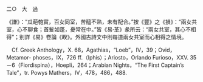 二○　大　過

《謙》：“瓜葩匏實，百女同室，苦醯不熟，未有配合。”按《豐》之《損》：“兩女共室，心不聊食；首髮如蓬，憂常在中。”皆《易·革》彖所云：“兩女共室，其心不相得”；别詳《易》卷論《睽》。外國古詩文中則每道兩女共室而心相得之情境。











　Cf. Greek Anthology，X. 68，Agathias，“Loeb”，IV，39；Ovid，Metamor-
phoses，IX，726 ff.（Iphis）；Ariosto，Orlando Furioso，XXV. 35－6（Fiordispina），Hoepli，264；Arabian Nights，“The First Captain’s Tale”，tr. Powys Mathers，IV，478，486，488.